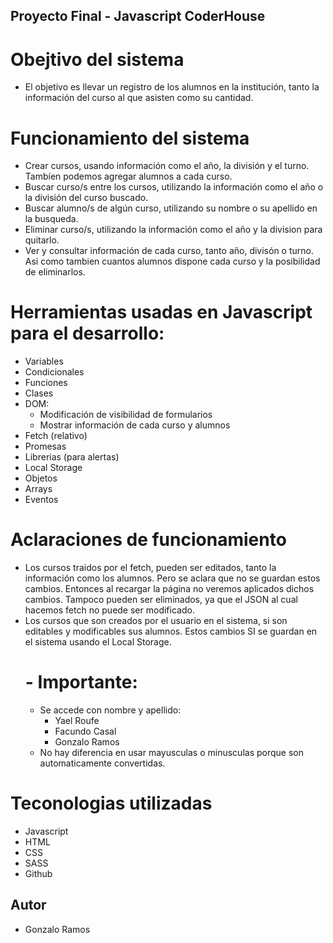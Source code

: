 ## Proyecto Final -  Javascript CoderHouse

# Obejtivo del sistema

- El objetivo es llevar un registro de los alumnos en la institución, tanto la información del curso al que asisten como su cantidad.

# Funcionamiento del sistema

- Crear cursos, usando información como el año, la división y el turno. Tambíen podemos agregar alumnos a cada curso.
- Buscar curso/s entre los cursos, utilizando la información como el año o la división del curso buscado.
- Buscar alumno/s de algún curso, utilizando su nombre o su apellido en la busqueda.
- Eliminar curso/s, utilizando la información como el año y la division para quitarlo.
- Ver y consultar información de cada curso, tanto año, divisón o turno. Asi como tambien cuantos alumnos dispone cada curso y la posibilidad de eliminarlos.

# Herramientas usadas en Javascript para el desarrollo:
 
 - Variables
 - Condicionales
 - Funciones
 - Clases
 - DOM:
    - Modificación de visibilidad de formularios 
    - Mostrar información de cada curso y alumnos
 - Fetch (relativo)
 - Promesas
 - Librerias (para alertas)
 - Local Storage
 - Objetos
 - Arrays
 - Eventos

# Aclaraciones de funcionamiento

- Los cursos traidos por el fetch, pueden ser editados, tanto la información como los alumnos. Pero se aclara que no se guardan estos cambios. Entonces al recargar la página no veremos aplicados dichos cambios. Tampoco pueden ser eliminados, ya que el JSON al cual hacemos fetch no puede ser modificado.
- Los cursos que son creados por el usuario en el sistema, si son editables y modificables sus alumnos. Estos cambios SI se guardan en el sistema usando el Local Storage.
    # - Importante:
    - Se accede con nombre y apellido:
        - Yael Roufe
        - Facundo Casal
        - Gonzalo Ramos 
    - No hay diferencia en usar mayusculas o minusculas porque son automaticamente convertidas.

# Teconologias utilizadas

- Javascript
- HTML
- CSS
- SASS
- Github

## Autor
- Gonzalo Ramos


